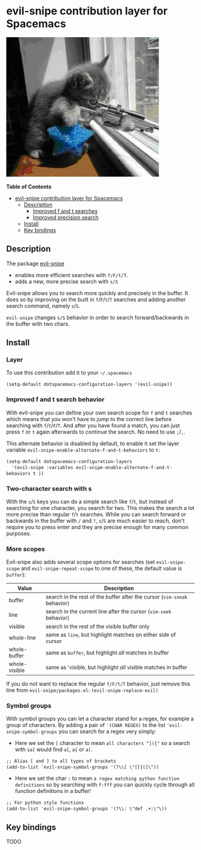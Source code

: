 # evil-snipe contribution layer for Spacemacs

![logo](img/Cat_With_Rifle.jpg)

<!-- markdown-toc start - Don't edit this section. Run M-x markdown-toc/generate-toc again -->
**Table of Contents**

- [evil-snipe contribution layer for Spacemacs](#evil-snipe-contribution-layer-for-spacemacs)
    - [Description](#description)
        - [Improved f and t searches](#improved-f-and-t-searches)
        - [Improved precision search](#improved-precision-search)
    - [Install](#install)
    - [Key bindings](#key-bindings)

<!-- markdown-toc end -->

## Description
The package [evil-snipe](https://github.com/hlissner/evil-snipe)
- enables more efficient searches with `f/F/t/T`.
- adds a new, more precise search with `s/S`

Evil-snipe allows you to search more quickly and precisely in the buffer.
It does so by improving on the built in `f`/`F`/`t`/`T` searches and
adding another search command, namely `s`/`S`.

`evil-snipe` changes `s/S` behavior in order to search forward/backwards in the
buffer with two chars.

## Install

### Layer

To use this contribution add it to your `~/.spacemacs`

```elisp
(setq-default dotspacemacs-configuration-layers '(evil-snipe))
```

### Improved f and t search behavior

With evil-snipe you can define your own search scope for `f` and `t` searches
which means that you won't have to jump to the correct line before searching
with `f`/`t`/`F`/`T`. And after you have found a match, you can just press `f`
or `t` again afterwards to continue the search. No need to use `;`/`,`.

This alternate behavior is disabled by default, to enable it set the
layer variable `evil-snipe-enable-alternate-f-and-t-behaviors` to `t`:

```elisp
(setq-default dotspacemacs-configuration-layers
  '(evil-snipe :variables evil-snipe-enable-alternate-f-and-t-behaviors t ))
```

### Two-character search with s

With the `s`/`S` keys you can do a simple search like `f`/`t`, but instead
of searching for one character, you search for two. This makes the search a lot
more precise than regular `f`/`t` searches. While you can search
forward or backwards in the buffer with `/` and `?`, `s`/`S` are much easier
to reach, don't require you to press enter and they are precise enough for
many common purposes.

### More scopes

Evil-snipe also adds several scope options for searches (set
`evil-snipe-scope` and `evil-snipe-repeat-scope` to one of these, the default
value is `buffer`):

Value            | Description
-----------------|------------------------------------------------------------
buffer           | search in the rest of the buffer after the cursor (`vim-sneak` behavior)
line             | search in the current line after the cursor (`vim-seek` behavior)
visible          | search in the rest of the visible buffer only
whole-line       | same as `line`, but highlight matches on either side of cursor
whole-buffer     | same as `buffer`, but highlight *all* matches in buffer
whole-visible    | same as 'visible, but highlight *all* visible matches in buffer

If you do not want to replace the regular `f/F/t/T` behavior, just
remove this line from `evil-snipe/packages.el`:
`(evil-snipe-replace-evil)`

### Symbol groups

With symbol groups you can let a character stand for a regex, for example a
group of characters.  By adding a pair of `'(CHAR REGEX)` to the list
`'evil-snipe-symbol-groups` you can search for a regex very simply:

- Here we set the `[` character to mean `all characters "[({"` so a search
with `sa[` would find `a[`, `a{` or `a(`.

```elisp
;; Alias [ and ] to all types of brackets
(add-to-list 'evil-snipe-symbol-groups '(?\\[ \"[[{(]\"))
```

- Here we set the char `:` to mean `a regex matching python function
definitions` so by searching with `f:fff` you can quickly cycle through
all function definitions in a buffer!

```elisp
;; For python style functions
(add-to-list 'evil-snipe-symbol-groups '(?\\: \"def .+:\"\))
```

## Key bindings

TODO
